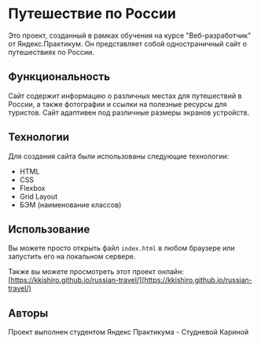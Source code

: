 # Путешествие по России

Это проект, созданный в рамках обучения на курсе "Веб-разработчик" от Яндекс.Практикум. Он представляет собой одностраничный сайт о путешествиях по России.

## Функциональность

Сайт содержит информацию о различных местах для путешествий в России, а также фотографии и ссылки на полезные ресурсы для туристов. Сайт адаптивен под различные размеры экранов устройств.

## Технологии

Для создания сайта были использованы следующие технологии:

- HTML
- CSS
- Flexbox
- Grid Layout
- БЭМ (наименование классов)

## Использование

Вы можете просто открыть файл `index.html` в любом браузере или запустить его на локальном сервере.

Также вы можете просмотреть этот проект онлайн: [https://kkishiro.github.io/russian-travel/](https://kkishiro.github.io/russian-travel/)

## Авторы

Проект выполнен студентом Яндекс Практикума - Студневой Кариной
